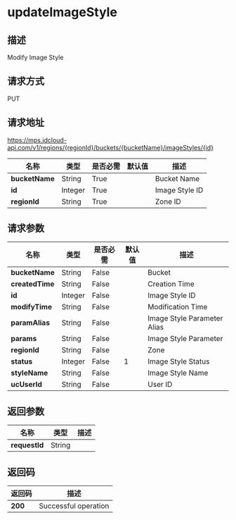 # updateImageStyle


## 描述
Modify Image Style

## 请求方式
PUT

## 请求地址
https://mps.jdcloud-api.com/v1/regions/{regionId}/buckets/{bucketName}/imageStyles/{id}

|名称|类型|是否必需|默认值|描述|
|---|---|---|---|---|
|**bucketName**|String|True| |Bucket Name|
|**id**|Integer|True| |Image Style ID|
|**regionId**|String|True| |Zone ID|

## 请求参数
|名称|类型|是否必需|默认值|描述|
|---|---|---|---|---|
|**bucketName**|String|False| |Bucket|
|**createdTime**|String|False| |Creation Time|
|**id**|Integer|False| |Image Style ID|
|**modifyTime**|String|False| |Modification Time|
|**paramAlias**|String|False| |Image Style Parameter Alias|
|**params**|String|False| |Image Style Parameter|
|**regionId**|String|False| |Zone|
|**status**|Integer|False|1|Image Style Status|
|**styleName**|String|False| |Image Style Name|
|**ucUserId**|String|False| |User ID|


## 返回参数
|名称|类型|描述|
|---|---|---|
|**requestId**|String| |


## 返回码
|返回码|描述|
|---|---|
|**200**|Successful operation|
